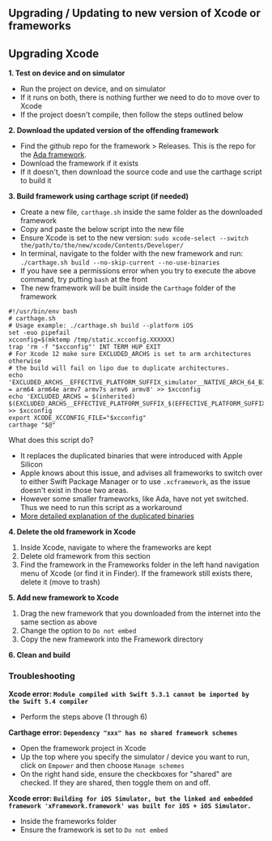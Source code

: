 ## Upgrading / Updating to new version of Xcode or frameworks

## Upgrading Xcode

**1. Test on device and on simulator**

* Run the project on device, and on simulator
* If it runs on both, there is nothing further we need to do to move over to Xcode
* If the project doesn't compile, then follow the steps outlined below

**2. Download the updated version of the offending framework**

* Find the github repo for the framework > Releases. This is the repo for the [Ada framework](https://github.com/AdaSupport/ios-sdk/releases).
* Download the framework if it exists
* If it doesn't, then download the source code and use the carthage script to build it

**3. Build framework using carthage script (if needed)**

* Create a new file, `carthage.sh` inside the same folder as the downloaded framework
* Copy and paste the below script into the new file
* Ensure Xcode is set to the new version: `sudo xcode-select --switch the/path/to/the/new/xcode/Contents/Developer/`
* In terminal, navigate to the folder with the new framework and run: `./carthage.sh build --no-skip-current --no-use-binaries`
* If you have see a permissions error when you try to execute the above command, try putting `bash` at the front
* The new framework will be built inside the `Carthage` folder of the framework

```
#!/usr/bin/env bash
# carthage.sh
# Usage example: ./carthage.sh build --platform iOS
set -euo pipefail
xcconfig=$(mktemp /tmp/static.xcconfig.XXXXXX)
trap 'rm -f "$xcconfig"' INT TERM HUP EXIT
# For Xcode 12 make sure EXCLUDED_ARCHS is set to arm architectures otherwise
# the build will fail on lipo due to duplicate architectures.
echo 'EXCLUDED_ARCHS__EFFECTIVE_PLATFORM_SUFFIX_simulator__NATIVE_ARCH_64_BIT_x86_64__XCODE_1200 = arm64 arm64e armv7 armv7s armv6 armv8' >> $xcconfig
echo 'EXCLUDED_ARCHS = $(inherited) $(EXCLUDED_ARCHS__EFFECTIVE_PLATFORM_SUFFIX_$(EFFECTIVE_PLATFORM_SUFFIX)__NATIVE_ARCH_64_BIT_$(NATIVE_ARCH_64_BIT)__XCODE_$(XCODE_VERSION_MAJOR))' >> $xcconfig
export XCODE_XCCONFIG_FILE="$xcconfig"
carthage "$@"

```

What does this script do?

* It replaces the duplicated binaries that were introduced with Apple Silicon
* Apple knows about this issue, and advises all frameworks to switch over to either Swift Package Manager or to use `.xcframework`, as the issue doesn't exist in those two areas.
* However some smaller frameworks, like Ada, have not yet switched. Thus we need to run this script as a workaround
* [More detailed explanation of the duplicated binaries](https://github.com/Carthage/Carthage/blob/master/Documentation/Xcode12Workaround.md)


**4. Delete the old framework in Xcode**

1. Inside Xcode, navigate to where the frameworks are kept
2. Delete old framework from this section
3. Find the framework in the Frameworks folder in the left hand navigation menu of Xcode (or find it in Finder). If the framework still exists there, delete it (move to trash)

**5. Add new framework to Xcode**

1. Drag the new framework that you downloaded from the internet into the same section as above
2. Change the option to `Do not embed`
3. Copy the new framework into the Framework directory

**6. Clean and build**



### Troubleshooting

**Xcode error: `Module compiled with Swift 5.3.1 cannot be imported by the Swift 5.4 compiler`**

* Perform the steps above (1 through 6)

**Carthage error: `Dependency "xxx" has no shared framework schemes`**

* Open the framework project in Xcode
* Up the top where you specify the simulator / device you want to run, click on `Empower` and then choose `Manage schemes`
* On the right hand side, ensure the checkboxes for "shared" are checked. If they are shared, then toggle them on and off.


**Xcode error: `Building for iOS Simulator, but the linked and embedded framework 'xFramework.framework' was built for iOS + iOS Simulator.`**

* Inside the frameworks folder
* Ensure the framework is set to `Do not embed`

